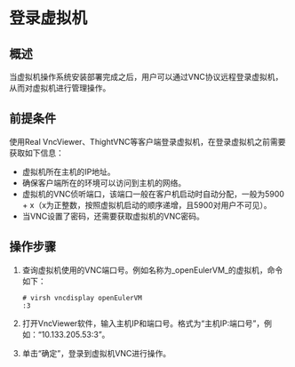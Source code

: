 # 登录虚拟机<a name="ZH-CN_TOPIC_0183154318"></a>

## 概述<a name="section144491542114"></a>

当虚拟机操作系统安装部署完成之后，用户可以通过VNC协议远程登录虚拟机，从而对虚拟机进行管理操作。

## 前提条件<a name="section681443510250"></a>

使用Real VncViewer、ThightVNC等客户端登录虚拟机，在登录虚拟机之前需要获取如下信息：

-   虚拟机所在主机的IP地址。
-   确保客户端所在的环境可以访问到主机的网络。
-   虚拟机的VNC侦听端口，该端口一般在客户机启动时自动分配，一般为5900 + x（x为正整数，按照虚拟机启动的顺序递增，且5900对用户不可见）。
-   当VNC设置了密码，还需要获取虚拟机的VNC密码。

## 操作步骤<a name="section12444183634118"></a>

1.  查询虚拟机使用的VNC端口号。例如名称为_openEulerVM_的虚拟机，命令如下：

    ```
    # virsh vncdisplay openEulerVM
    :3
    ```

2.  打开VncViewer软件，输入主机IP和端口号。格式为“主机IP:端口号”，例如：“10.133.205.53:3”。
3.  单击“确定”，登录到虚拟机VNC进行操作。

